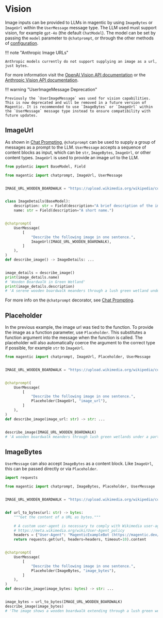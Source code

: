 # Vision

Image inputs can be provided to LLMs in magentic by using `ImageBytes` or `ImageUrl` within the `UserMessage` message type. The LLM used must support vision, for example `gpt-4o` (the default `ChatModel`). The model can be set by passing the `model` parameter to `@chatprompt`, or through the other methods of [configuration](configuration.md).

!!! note "Anthropic Image URLs"

    Anthropic models currently do not support supplying an image as a url, just bytes.

For more information visit the [OpenAI Vision API documentation](https://platform.openai.com/docs/guides/vision) or the [Anthropic Vision API documentation](https://docs.anthropic.com/en/docs/build-with-claude/vision#example-multiple-images).

!!! warning "UserImageMessage Deprecation"

    Previously the `UserImageMessage` was used for vision capabilities. This is now deprecated and will be removed in a future version of Magentic. It is recommended to use `ImageBytes` or `ImageUrl` within the `UserMessage` message type instead to ensure compatibility with future updates.

## ImageUrl

As shown in [Chat Prompting](chat-prompting.md), `@chatprompt` can be used to supply a group of messages as a prompt to the LLM. `UserMessage` accepts a sequence of content blocks as input, which can be `str`, `ImageBytes`, `ImageUrl`, or other content types. `ImageUrl` is used to provide an image url to the LLM.

```python
from pydantic import BaseModel, Field

from magentic import chatprompt, ImageUrl, UserMessage


IMAGE_URL_WOODEN_BOARDWALK = "https://upload.wikimedia.org/wikipedia/commons/thumb/d/dd/Gfp-wisconsin-madison-the-nature-boardwalk.jpg/2560px-Gfp-wisconsin-madison-the-nature-boardwalk.jpg"


class ImageDetails(BaseModel):
    description: str = Field(description="A brief description of the image.")
    name: str = Field(description="A short name.")


@chatprompt(
    UserMessage(
        [
            "Describe the following image in one sentence.",
            ImageUrl(IMAGE_URL_WOODEN_BOARDWALK),
        ]
    ),
)
def describe_image() -> ImageDetails: ...


image_details = describe_image()
print(image_details.name)
# 'Wooden Boardwalk in Green Wetland'
print(image_details.description)
# 'A serene wooden boardwalk meanders through a lush green wetland under a blue sky dotted with clouds.'
```

For more info on the `@chatprompt` decorator, see [Chat Prompting](chat-prompting.md).

## Placeholder

In the previous example, the image url was tied to the function. To provide the image as a function parameter, use `Placeholder`. This substitutes a function argument into the message when the function is called. The placeholder will also automatically coerce the argument to the correct type if possible, for example `str` to `ImageUrl`.

```python hl_lines="10"
from magentic import chatprompt, ImageUrl, Placeholder, UserMessage


IMAGE_URL_WOODEN_BOARDWALK = "https://upload.wikimedia.org/wikipedia/commons/thumb/d/dd/Gfp-wisconsin-madison-the-nature-boardwalk.jpg/2560px-Gfp-wisconsin-madison-the-nature-boardwalk.jpg"


@chatprompt(
    UserMessage(
        [
            "Describe the following image in one sentence.",
            Placeholder(ImageUrl, "image_url"),
        ]
    ),
)
def describe_image(image_url: str) -> str: ...


describe_image(IMAGE_URL_WOODEN_BOARDWALK)
# 'A wooden boardwalk meanders through lush green wetlands under a partly cloudy blue sky.'
```

## ImageBytes

`UserMessage` can also accept `ImageBytes` as a content block. Like `ImageUrl`, this can be passed directly or via `Placeholder`.

```python
import requests

from magentic import chatprompt, ImageBytes, Placeholder, UserMessage


IMAGE_URL_WOODEN_BOARDWALK = "https://upload.wikimedia.org/wikipedia/commons/thumb/d/dd/Gfp-wisconsin-madison-the-nature-boardwalk.jpg/2560px-Gfp-wisconsin-madison-the-nature-boardwalk.jpg"


def url_to_bytes(url: str) -> bytes:
    """Get the content of a URL as bytes."""

    # A custom user-agent is necessary to comply with Wikimedia user-agent policy
    # https://meta.wikimedia.org/wiki/User-Agent_policy
    headers = {"User-Agent": "MagenticExampleBot (https://magentic.dev/)"}
    return requests.get(url, headers=headers, timeout=10).content


@chatprompt(
    UserMessage(
        [
            "Describe the following image in one sentence.",
            Placeholder(ImageBytes, "image_bytes"),
        ]
    ),
)
def describe_image(image_bytes: bytes) -> str: ...


image_bytes = url_to_bytes(IMAGE_URL_WOODEN_BOARDWALK)
describe_image(image_bytes)
# 'The image shows a wooden boardwalk extending through a lush green wetland with a backdrop of blue skies and scattered clouds.'
```
